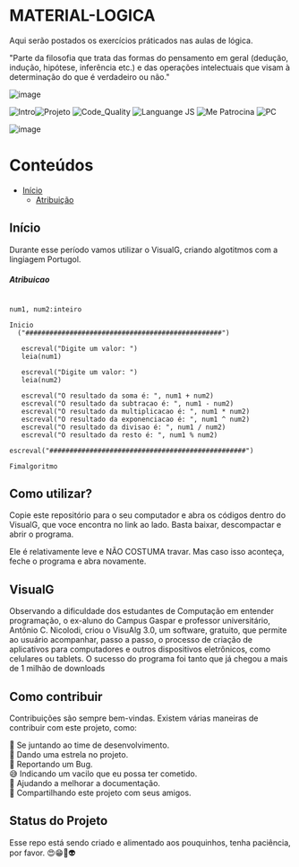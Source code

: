 # MATERIAL-LOGICA

Aqui serão postados os exercícios práticados nas aulas de lógica.

"Parte da filosofia que trata das formas do pensamento em geral (dedução, indução, hipótese, inferência etc.) e das operações intelectuais que visam à determinação do que é verdadeiro ou não."

<!-- AQUI VOCÊ PODE COLOCAR O LOGO, UMA IMAGEM QUE REPRESENTE O PROJETO OU O QUE MAIS QUISER -->
![image](https://user-images.githubusercontent.com/77402918/107370978-725f9b00-6ac2-11eb-833a-9da9bfc0683f.png)

![Intro](https://img.shields.io/badge/Version-0.0.1-F21B3F)![Projeto](https://img.shields.io/badge/Projeto-Lógica-08BDBD) ![Code_Quality](https://img.shields.io/badge/Code_Quality-Easy-3A5683) ![Languange JS](https://img.shields.io/badge/Language-Portugol-F7DF1E) ![Me Patrocina](https://img.shields.io/badge/Intel-Core_i5_10th-0071C5?style=flat-square&logo=intel&logoColor=white) ![PC](https://img.shields.io/badge/Windows-ACER_Aspire_3-0078D6?style=flat-square&logo=windows&logoColor=white)
<!-- APAGAR ESSA FOTO E COLOCAR UM SCREENSHOT DO PROJETO -->
![image](https://user-images.githubusercontent.com/77402918/107371316-eac65c00-6ac2-11eb-81f4-1cd1834e64d8.png)
<!-- APAGAR ESSA FOTO E COLOCAR UM SCREENSHOT DO PROJETO -->

# Conteúdos
- [Início](#instalação)
    - [Atribuição](#Atribuicao)

## Início 

Durante esse período vamos utilizar o VisualG, criando algotitmos com a lingiagem Portugol.

##### Atribuicao

```Algoritmo "00__Atribuicao"

num1, num2:inteiro

Inicio
  ("#################################################")

   escreval("Digite um valor: ")
   leia(num1)

   escreval("Digite um valor: ")
   leia(num2)

   escreval("O resultado da soma é: ", num1 + num2)
   escreval("O resultado da subtracao é: ", num1 - num2)
   escreval("O resultado da multiplicacao é: ", num1 * num2)
   escreval("O resultado da exponenciacao é: ", num1 ^ num2)
   escreval("O resultado da divisao é: ", num1 / num2)
   escreval("O resultado da resto é: ", num1 % num2)

escreval("#################################################")

Fimalgoritmo
```
## Como utilizar?

Copie este repositório para o seu computador e abra os códigos dentro do VisualG, que voce encontra no link ao lado. Basta baixar, descompactar e abrir o programa.

Ele é relativamente leve e NÃO COSTUMA travar. Mas caso isso aconteça, feche o programa e abra novamente.

## VisualG

Observando a dificuldade dos estudantes de Computação em entender programação, o ex-aluno do Campus Gaspar e professor universitário, Antônio C. Nicolodi, criou o VisuAlg 3.0, um software, gratuito, que permite ao usuário acompanhar, passo a passo, o processo de criação de aplicativos para computadores e outros dispositivos eletrônicos, como celulares ou tablets. O sucesso do programa foi tanto que já chegou a mais de 1 milhão de downloads

## Como contribuir

Contribuições são sempre bem-vindas. Existem várias maneiras de contribuir com este projeto, como:

💪 Se juntando ao time de desenvolvimento.<br />
🌟 Dando uma estrela no projeto.<br />
🐛 Reportando um Bug.<br />
😅 Indicando um vacilo que eu possa ter cometido.<br />
📄 Ajudando a melhorar a documentação.<br />
🚀 Compartilhando este projeto com seus amigos.<br />

## Status do Projeto

Esse repo está sendo criado e alimentado aos pouquinhos, tenha paciência, por favor. 😍😁💜👽